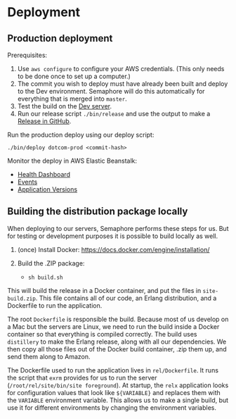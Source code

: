 # Deployment

## Production deployment

Prerequisites:

1. Use `aws configure` to configure your AWS credentials. (This only needs to be done once to set up a computer.)
1. The commit you wish to deploy must have already been built and deploy to the Dev environment. Semaphore will do this automatically for everything that is merged into `master`.
1. Test the build on the [Dev server](https://dev.mbtace.com).
1. Run our release script `./bin/release` and use the output to make a [Release in GitHub](https://github.com/mbta/dotcom/releases).

Run the production deploy using our deploy script:

    ./bin/deploy dotcom-prod <commit-hash>

Monitor the deploy in AWS Elastic Beanstalk:

- [Health Dashboard](https://console.aws.amazon.com/elasticbeanstalk/home?region=us-east-1#/environment/health?applicationName=dotcom&environmentId=e-63b6ycpxu2)
- [Events](https://console.aws.amazon.com/elasticbeanstalk/home?region=us-east-1#/environment/events?applicationName=dotcom&environmentId=e-63b6ycpxu2)
- [Application Versions](https://console.aws.amazon.com/elasticbeanstalk/home?region=us-east-1#/application/versions?applicationName=dotcom)

## Building the distribution package locally

When deploying to our servers, Semaphore performs these steps for us. But for testing or development purposes it is possible to build locally as well.

1. (once) Install Docker: https://docs.docker.com/engine/installation/
2. Build the .ZIP package:

   - `sh build.sh`

This will build the release in a Docker container, and put the files in `site-build.zip`. This file contains all of our code, an Erlang distribution, and a Dockerfile to run the application.

The root `Dockerfile` is responsible the build. Because most of us develop on a Mac but the servers are Linux, we need to run the build inside a Docker container so that everything is compiled correctly. The build uses `distillery` to make the Erlang release, along with all our dependencies. We then copy all those files out of the Docker build container, .zip them up, and send them along to Amazon.

The Dockerfile used to run the application lives in `rel/Dockerfile`. It runs the script that `exrm` provides for us to run the server (`/root/rel/site/bin/site foreground`). At startup, the `relx` application looks for configuration values that look like `${VARIABLE}` and replaces them with the `VARIABLE` environment variable. This allows us to make a single build, but use it for different environments by changing the environment variables.
